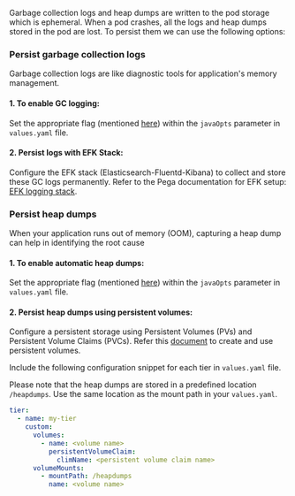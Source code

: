 Garbage collection logs and heap dumps are written to the pod storage which is ephemeral. When a pod crashes, all the logs and heap dumps stored in the pod are lost. To persist them we can use the following options:

### Persist garbage collection logs

Garbage collection logs are like diagnostic tools for application's memory management. 

#### 1. To enable GC logging: 
Set the appropriate flag (mentioned [here](https://github.com/pegasystems/pega-helm-charts/blob/master/charts/pega/RecommendedJVMArgs.md)) within the `javaOpts` parameter in `values.yaml` file.

#### 2. Persist logs with EFK Stack:
Configure the EFK stack (Elasticsearch-Fluentd-Kibana) to collect and store these GC logs permanently. Refer to the Pega documentation for EFK setup: [EFK logging stack](https://github.com/pegasystems/pega-helm-charts/blob/master/charts/addons/README.md#logging-with-elasticsearch-fluentd-kibana-efk).

### Persist heap dumps

When your application runs out of memory (OOM), capturing a heap dump can help in identifying the root cause

#### 1. To enable automatic heap dumps:
Set the appropriate flag (mentioned [here](https://github.com/pegasystems/pega-helm-charts/blob/master/charts/pega/RecommendedJVMArgs.md)) within the `javaOpts` parameter in `values.yaml` file.

#### 2. Persist heap dumps using persistent volumes:
Configure a persistent storage using Persistent Volumes (PVs) and Persistent Volume Claims (PVCs). Refer this [document](https://kubernetes.io/docs/concepts/storage/persistent-volumes/) to create and use persistent volumes.

Include the following configuration snippet for each tier in `values.yaml` file.

Please note that the heap dumps are stored in a predefined location `/heapdumps`. Use the same location as the mount path in your `values.yaml`.

```yaml
tier:
  - name: my-tier
    custom:
      volumes:
        - name: <volume name>
          persistentVolumeClaim:
            climName: <persistent volume claim name>
      volumeMounts:
        - mountPath: /heapdumps
          name: <volume name>
```
